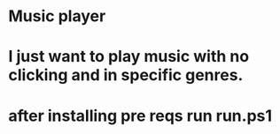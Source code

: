  # Music player
 # I just want to play music with no clicking and in specific genres.
 # after installing pre reqs run run.ps1